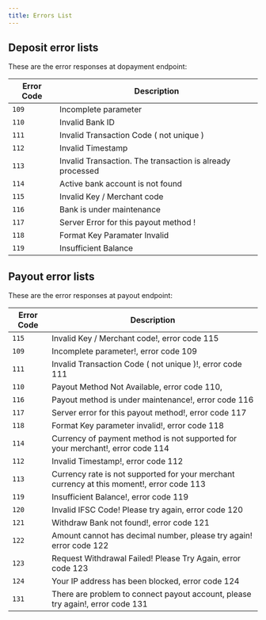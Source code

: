 ```yaml
---
title: Errors List
---
```


## Deposit error lists

These are the error responses at dopayment endpoint:

| Error Code | Description                                               |
| ---------- | --------------------------------------------------------- |
| `109`      | Incomplete parameter                                      |
| `110`      | Invalid Bank ID                                           |
| `111`      | Invalid Transaction Code ( not unique )                   |
| `112`      | Invalid Timestamp                                         |
| `113`      | Invalid Transaction. The transaction is already processed |
| `114`      | Active bank account is not found                          |
| `115`      | Invalid Key / Merchant code                               |
| `116`      | Bank is under maintenance                                 |
| `117`      | Server Error for this payout method !                     |
| `118`      | Format Key Paramater Invalid                              |
| `119`      | Insufficient Balance                                      |



## Payout error lists

These are the error responses at payout endpoint:

| Error Code | Description                                                                               |
| ---------- | ----------------------------------------------------------------------------------------- |
| `115`      | Invalid Key / Merchant code!, error code 115                                              |
| `109`      | Incomplete parameter!, error code 109                                                     |
| `111`      | Invalid Transaction Code ( not unique )!, error code 111                                  |
| `110`      | Payout Method Not Available, error code 110,                                              |
| `116`      | Payout method is under maintenance!, error code 116                                       |
| `117`      | Server error for this payout method!, error code 117                                      |
| `118`      | Format Key parameter invalid!, error code 118                                             |
| `114`      | Currency of payment method is not supported for your merchant!, error code 114            |
| `112`      | Invalid Timestamp!, error code 112                                                        |
| `113`      | Currency rate is not supported for your merchant currency at this moment!, error code 113 |
| `119`      | Insufficient Balance!, error code 119                                                     |
| `120`      | Invalid IFSC Code! Please try again, error code 120                                       |
| `121`      | Withdraw Bank not found!, error code 121                                                  |
| `122`      | Amount cannot has decimal number, please try again! error code 122                        |
| `123`      | Request Withdrawal Failed! Please Try Again, error code 123                               |
| `124`      | Your IP address has been blocked, error code 124                                          |
| `131`      | There are problem to connect payout account, please try again!, error code 131            |
